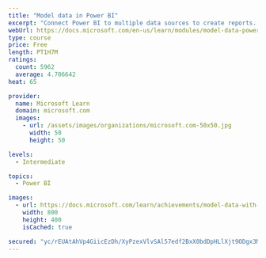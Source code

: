 ```yaml
---
title: "Model data in Power BI"
excerpt: "Connect Power BI to multiple data sources to create reports. Define the relationship between your data sources."
webUrl: https://docs.microsoft.com/en-us/learn/modules/model-data-power-bi/
type: course
price: Free
length: PT1H7M
ratings:
  count: 5962
  average: 4.706642
heat: 65

provider:
  name: Microsoft Learn
  domain: microsoft.com
  images:
    - url: /assets/images/organizations/microsoft.com-50x50.jpg
      width: 50
      height: 50

levels:
  - Intermediate

topics:
  - Power BI

images:
  - url: https://docs.microsoft.com/learn/achievements/model-data-with-power-bi-desktop-social.png
    width: 800
    height: 400
    isCached: true

secured: "yc/rEUAtAhVp4GiicEzDh/XyPzexVlvSAl57edf2BxX0bdDpHLlXjt9ODgx3MPw/vuqpc+buP4+/myQoQ5/flawKeHmEpAe+i/nn6Xd+tt+HxNsqGonvJQgdrJVEpg2tDq+2Sa6/WYXy8PdLDKR1xn4z7lBCs4KkDFH4jDSsnwAKOpC8SbIBHmcKKNahrZSRDs7ZyW5NyKQuvazqfSlEpxgG3eVHbdlWtRLXhiyTfUL7ljYsM9F31Dga2Fqgd/wpu67K4j618oWoVun7SAcVf7z800Q+TA7BPgkNqjxzyOpISV3sRds9IDyvu3H68eoD6jOyEndDUaJL2UUyVnbzli9BL4qnEVCmKY/STbFPu1Xt25G/LxogvAIw5DwY/0mEXPSjZSc31BDsjUNLBT6/fy0mcQq0h06aDYKxxIakBNE=;HzPQnSpx6GhAPfKD64sdNA=="
---
```


